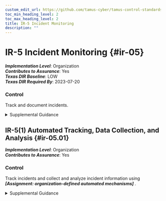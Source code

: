 ```yaml
---
custom_edit_url: https://github.com/tamus-cyber/tamus-control-standards/tree/main/content/tamus.edu/TAMUS_profile.xml
toc_min_heading_level: 2
toc_max_heading_level: 2
title: IR-5 Incident Monitoring
description: ""
---
```


# IR-5 Incident Monitoring {#ir-05}

_**Implementation Level**_: Organization\
_**Contributes to Assurance**_: Yes\
_**Texas DIR Baseline**_: LOW\
_**Texas DIR Required By**_: 2023-07-20

### Control

Track and document incidents.

<details>
  <summary>Supplemental Guidance</summary>

Documenting incidents includes maintaining records about each incident, the status of the incident, and other pertinent information necessary for forensics as well as evaluating incident details, trends, and handling. Incident information can be obtained from a variety of sources, including network monitoring, incident reports, incident response teams, user complaints, supply chain partners, audit monitoring, physical access monitoring, and user and administrator reports. <a xmlns="http://csrc.nist.gov/ns/oscal/1.0" href="#ir-4">IR-4</a> provides information on the types of incidents that are appropriate for monitoring.

</details>

## IR-5(1) Automated Tracking, Data Collection, and Analysis {#ir-05.01}

_**Implementation Level**_: Organization\
_**Contributes to Assurance**_: Yes

### Control

Track incidents and collect and analyze incident information using <strong title="ir-5.1_prm_1"> <em>[Assignment: organization-defined automated mechanisms]</em> </strong>.

<details>
  <summary>Supplemental Guidance</summary>

Automated mechanisms for tracking incidents and collecting and analyzing incident information include Computer Incident Response Centers or other electronic databases of incidents and network monitoring devices.

</details>


